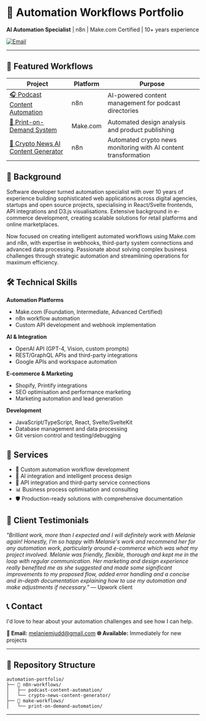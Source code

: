 # 🤖 Automation Workflows Portfolio

**AI Automation Specialist** | n8n | Make.com Certified | 10+ years experience

[![Email](https://img.shields.io/badge/Email-Contact-purple)](mailto:melaniemjudd@gmail.com)

---

## 🚀 Featured Workflows

| Project                                                                               | Platform | Purpose                                                         |
| ------------------------------------------------------------------------------------- | -------- | --------------------------------------------------------------- |
| [🎧 Podcast Content Automation](./n8n-workflows/podcast-content-automation/)          | n8n      | AI-powered content management for podcast directories           |
| [🎨 Print-on-Demand System](./make-workflows/print-on-demand-automation/)             | Make.com | Automated design analysis and product publishing                |
| [📰 Crypto News AI Content Generator](./n8n-workflows/crypto-news-content-generator/) | n8n      | Automated crypto news monitoring with AI content transformation |

## 🏢 Background

Software developer turned automation specialist with over 10 years of experience building sophisticated web applications across digital agencies, startups and open source projects, specialising in React/Svelte frontends, API integrations and D3.js visualisations. Extensive background in e-commerce development, creating scalable solutions for retail platforms and online marketplaces.

Now focused on creating intelligent automated workflows using Make.com and n8n, with expertise in webhooks, third-party system connections and advanced data processing. Passionate about solving complex business challenges through strategic automation and streamlining operations for maximum efficiency.

## 🛠️ Technical Skills

**Automation Platforms**

- Make.com (Foundation, Intermediate, Advanced Certified)
- n8n workflow automation
- Custom API development and webhook implementation

**AI & Integration**

- OpenAI API (GPT-4, Vision, custom prompts)
- REST/GraphQL APIs and third-party integrations
- Google APIs and workspace automation

**E-commerce & Marketing**

- Shopify, Printify integrations
- SEO optimisation and performance marketing
- Marketing automation and lead generation

**Development**

- JavaScript/TypeScript, React, Svelte/SvelteKit
- Database management and data processing
- Git version control and testing/debugging

## 💼 Services

- 🔧 Custom automation workflow development
- 🤖 AI integration and intelligent process design
- 🔗 API integration and third-party service connections
- 📊 Business process optimisation and consulting
- 🛡️ Production-ready solutions with comprehensive documentation

## 🌟 Client Testimonials

_"Brilliant work, more than I expected and I will definitely work with Melanie again! Honestly, I'm so happy with Melanie's work and recommend her for any automation work, particularly around e-commerce which was what my project involved. Melanie was friendly, flexible, thorough and kept me in the loop with regular communication. Her marketing and design experience really benefited me as she suggested and made some significant improvements to my proposed flow, added error handling and a concise and in-depth documentation explaining how to use my automation and make adjustments if necessary."_ — Upwork client

## 📞 Contact

I'd love to hear about your automation challenges and see how I can help.

**📧 Email:** melaniemjudd@gmail.com
**🌐 Available:** Immediately for new projects

---

## 📁 Repository Structure

```
automation-portfolio/
├── 📂 n8n-workflows/
│   ├── podcast-content-automation/
│   └── crypto-news-content-generator/
├── 📂 make-workflows/
│   └── print-on-demand-automation/
```

---
